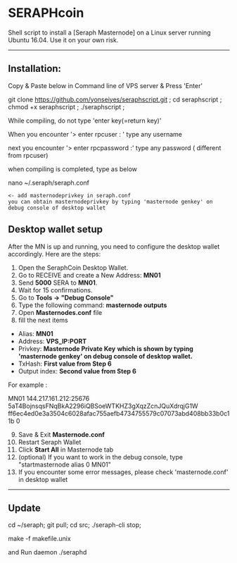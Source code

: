 # SERAPHcoin

Shell script to install a [Seraph Masternode] on a Linux server running Ubuntu 16.04. Use it on your own risk.  

***

## Installation:  
Copy & Paste below in Command line of VPS server & Press 'Enter'

  git clone https://github.com/yonseiyes/seraphscript.git ; cd seraphscript ; chmod +x seraphscript ; ./seraphscript ;

While compiling, do not type 'enter key(=return key)'

  When you encounter '> enter rpcuser : ' type any username
  
  next you encounter '> enter rpcpassword :' type any password ( different from rpcuser)

when compiling is completed, type as below

  nano ~/.seraph/seraph.conf

    <- add masternodeprivkey in seraph.conf 
    you can obtain masternodeprivkey by typing 'masternode genkey' on debug console of desktop wallet

## Desktop wallet setup  

After the MN is up and running, you need to configure the desktop wallet accordingly. Here are the steps:  
1. Open the SeraphCoin Desktop Wallet.  
2. Go to RECEIVE and create a New Address: **MN01**  
3. Send **5000** SERA to **MN01**.  
4. Wait for 15 confirmations.  
5. Go to **Tools -> "Debug Console"**  
6. Type the following command: **masternode outputs**  
7. Open **Masternodes.conf** file  
8. fill the next items
* Alias: **MN01** 
* Address: **VPS_IP:PORT**  
* Privkey: **Masternode Private Key**   **which is shown by typing 'masternode genkey' on debug console of desktop wallet.**
* TxHash: **First value from Step 6**  
* Output index:  **Second value from Step 6**  

For example :

MN01 144.217.161.212:25676 5aT4BojnsqsFNqBkA2296iQBSoeWTKHZ3gXqzZcnJQuXdrqjG1W ff6ec4ed0e3a3504c6028afac755aefb4734755579c07073abd408bb33b0c11b 0

9. Save & Exit **Masternode.conf** 
10. Restart Seraph Wallet  
11. Click **Start All** in Masternode tab
12. (optional) If you want to work in the debug console, type "startmasternode alias 0 MN01"
13. If you encounter some error messages, please check 'masternode.conf' in desktop wallet


***
## Update 
cd ~/seraph;
git pull;
cd src;
./seraph-cli stop;

make -f makefile.unix

and Run daemon
./seraphd
